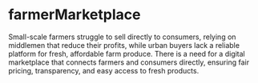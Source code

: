 # farmerMarketplace
Small-scale farmers struggle to sell directly to consumers, relying on middlemen that reduce their profits, while urban buyers lack a reliable platform for fresh, affordable farm produce. There is a need for a digital marketplace that connects farmers and consumers directly, ensuring fair pricing, transparency, and easy access to fresh products.
